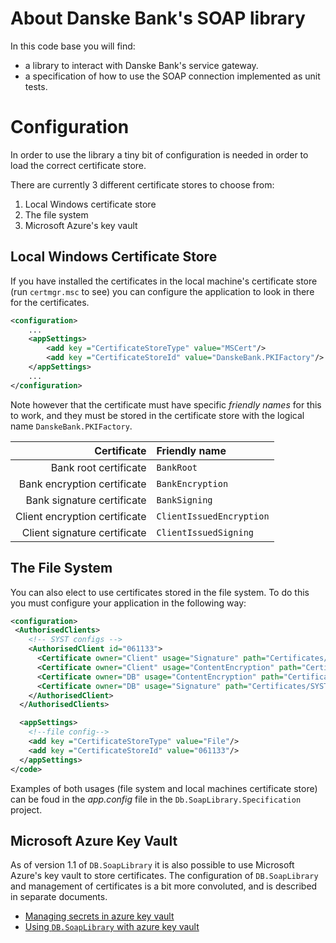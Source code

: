 # About Danske Bank's SOAP library

In this code base you will find:
+ a library to interact with Danske Bank's service gateway.
+ a specification of how to use the SOAP connection implemented as unit tests.

# Configuration
In order to use the library a tiny bit of configuration is needed in order to load the correct certificate store.

There are currently 3 different certificate stores to choose from:

1.  Local Windows certificate store
2.  The file system
3.  Microsoft Azure's key vault

## Local Windows Certificate Store
If you have installed the certificates in the local machine's certificate store (run `certmgr.msc` to see) you can configure the application to look in there for the certificates.

```xml
<configuration>
    ...
    <appSettings>
        <add key ="CertificateStoreType" value="MSCert"/>
        <add key ="CertificateStoreId" value="DanskeBank.PKIFactory"/>
    </appSettings>
    ...
</configuration>
```

Note however that the certificate must have specific *friendly names* for this to work, and they must be stored in the certificate store with the logical name `DanskeBank.PKIFactory`.

|                   Certificate | Friendly name            |
|------------------------------:|:-------------------------|
|         Bank root certificate | `BankRoot`               |
|   Bank encryption certificate | `BankEncryption`         |
|    Bank signature certificate | `BankSigning`            |
| Client encryption certificate | `ClientIssuedEncryption` |
|  Client signature certificate | `ClientIssuedSigning`    |

## The File System
You can also elect to use certificates stored in the file system. To do this you must configure your application in the following way:

```xml
<configuration>
 <AuthorisedClients>
    <!-- SYST configs -->
    <AuthorisedClient id="061133">
      <Certificate owner="Client" usage="Signature" path="Certificates/SYST/061133/Signing.pfx" password="Qwe123123" />
      <Certificate owner="Client" usage="ContentEncryption" path="Certificates/SYST/061133/Encryption.pfx" password="Qwe123123" />
      <Certificate owner="DB" usage="ContentEncryption" path="Certificates/SYST/dpcrypt.cer" />
      <Certificate owner="DB" usage="Signature" path="Certificates/SYST/dpsign.cer" />
    </AuthorisedClient>
  </AuthorisedClients>

  <appSettings>
    <!--file config-->
    <add key ="CertificateStoreType" value="File"/>
    <add key ="CertificateStoreId" value="061133"/>
  </appSettings>
</code>
```

Examples of both usages (file system and local machines certificate store) can be foud in the _app.config_ file in the `Db.SoapLibrary.Specification` project.

## Microsoft Azure Key Vault
As of version 1.1 of `DB.SoapLibrary` it is also possible to use Microsoft Azure's key vault to store certificates. The configuration of `DB.SoapLibrary` and management of certificates is a bit more convoluted, and is described in separate documents.

 -  [Managing secrets in azure key vault](managing_secrets_in_azure_key_vault.md)
 -  [Using `DB.SoapLibrary` with azure key vault](using_soap_library_with_azure_key_vault.md)
